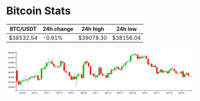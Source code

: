 # Bitcoin Stats

BTC/USDT|24h change|24h high|24h low|
|---|---|---|---|
|$38532.54|-0.91%|$39078.30|$38156.04|

<img src="./chart.svg">
